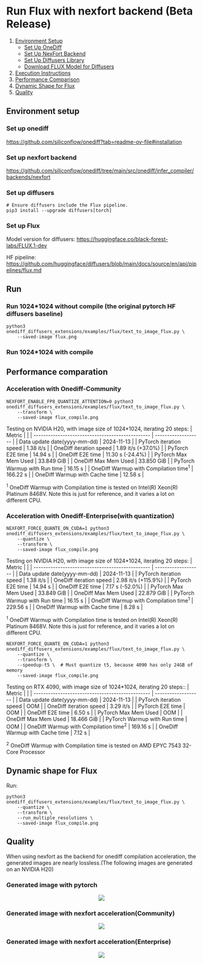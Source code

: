 # Run Flux with nexfort backend (Beta Release)

1. [Environment Setup](#environment-setup)
   - [Set Up OneDiff](#set-up-onediff)
   - [Set Up NexFort Backend](#set-up-nexfort-backend)
   - [Set Up Diffusers Library](#set-up-diffusers)
   - [Download FLUX Model for Diffusers](#set-up-flux)
2. [Execution Instructions](#run)
3. [Performance Comparison](#performance-comparation)
4. [Dynamic Shape for Flux](#dynamic-shape-for-flux)
5. [Quality](#quality)

## Environment setup
### Set up onediff
https://github.com/siliconflow/onediff?tab=readme-ov-file#installation

### Set up nexfort backend
https://github.com/siliconflow/onediff/tree/main/src/onediff/infer_compiler/backends/nexfort

### Set up diffusers

```
# Ensure diffusers include the Flux pipeline.
pip3 install --upgrade diffusers[torch]
```
### Set up Flux
Model version for diffusers: https://huggingface.co/black-forest-labs/FLUX.1-dev

HF pipeline: https://github.com/huggingface/diffusers/blob/main/docs/source/en/api/pipelines/flux.md

## Run

### Run 1024*1024 without compile (the original pytorch HF diffusers baseline)
```
python3 onediff_diffusers_extensions/examples/flux/text_to_image_flux.py \
    --saved-image flux.png
```

### Run 1024*1024 with compile


## Performance comparation
### Acceleration with Onediff-Community

```
NEXFORT_ENABLE_FP8_QUANTIZE_ATTENTION=0 python3 onediff_diffusers_extensions/examples/flux/text_to_image_flux.py \
    --transform \
    --saved-image flux_compile.png
```

Testing on NVIDIA H20, with image size of 1024*1024, iterating 20 steps:
| Metric                                           |                     |
| ------------------------------------------------ | ------------------- |
| Data update date(yyyy-mm-dd)                     | 2024-11-13          |
| PyTorch iteration speed                          | 1.38 it/s           |
| OneDiff iteration speed                          | 1.89 it/s (+37.0%)  |
| PyTorch E2E time                                 | 14.94 s             |
| OneDiff E2E time                                 | 11.30 s (-24.4%)     |
| PyTorch Max Mem Used                             | 33.849 GiB          |
| OneDiff Max Mem Used                             | 33.850 GiB          |
| PyTorch Warmup with Run time                     | 16.15 s             |
| OneDiff Warmup with Compilation time<sup>1</sup> | 166.22 s            |
| OneDiff Warmup with Cache time                   | 12.58 s              |

<sup>1</sup> OneDiff Warmup with Compilation time is tested on Intel(R) Xeon(R) Platinum 8468V. Note this is just for reference, and it varies a lot on different CPU.

### Acceleration with Onediff-Enterprise(with quantization)
```
NEXFORT_FORCE_QUANTE_ON_CUDA=1 python3 onediff_diffusers_extensions/examples/flux/text_to_image_flux.py \
    --quantize \
    --transform \
    --saved-image flux_compile.png
```

Testing on NVIDIA H20, with image size of 1024*1024, iterating 20 steps:
| Metric                                           |                     |
| ------------------------------------------------ | ------------------- |
| Data update date(yyyy-mm-dd)                     | 2024-11-13          |
| PyTorch iteration speed                          | 1.38 it/s           |
| OneDiff iteration speed                          | 2.98 it/s (+115.9%)  |
| PyTorch E2E time                                 | 14.94 s             |
| OneDiff E2E time                                 | 7.17 s (-52.0%)     |
| PyTorch Max Mem Used                             | 33.849 GiB          |
| OneDiff Max Mem Used                             | 22.879 GiB          |
| PyTorch Warmup with Run time                     | 16.15 s             |
| OneDiff Warmup with Compilation time<sup>1</sup> | 229.56 s            |
| OneDiff Warmup with Cache time                   | 8.28 s              |

<sup>1</sup> OneDiff Warmup with Compilation time is tested on Intel(R) Xeon(R) Platinum 8468V. Note this is just for reference, and it varies a lot on different CPU.

```
NEXFORT_FORCE_QUANTE_ON_CUDA=1 python3 onediff_diffusers_extensions/examples/flux/text_to_image_flux.py \
    --quantize \
    --transform \
    --speedup-t5 \  # Must quantize t5, because 4090 has only 24GB of memory
    --saved-image flux_compile.png
```


Testing on RTX 4090, with image size of 1024*1024, iterating 20 steps::
| Metric                                           |                     |
| ------------------------------------------------ | ------------------- |
| Data update date(yyyy-mm-dd)                     | 2024-11-13          |
| PyTorch iteration speed                          | OOM                 |
| OneDiff iteration speed                          | 3.29 it/s           |
| PyTorch E2E time                                 | OOM                 |
| OneDiff E2E time                                 | 6.50 s              |
| PyTorch Max Mem Used                             | OOM                 |
| OneDiff Max Mem Used                             | 18.466 GiB          |
| PyTorch Warmup with Run time                     | OOM                 |
| OneDiff Warmup with Compilation time<sup>2</sup> | 169.16 s            |
| OneDiff Warmup with Cache time                   | 7.12 s             |

 <sup>2</sup> OneDiff Warmup with Compilation time is tested on AMD EPYC 7543 32-Core Processor


## Dynamic shape for Flux

Run:

```
python3 onediff_diffusers_extensions/examples/flux/text_to_image_flux.py \
    --quantize \
    --transform \
    --run_multiple_resolutions \
    --saved-image flux_compile.png
```

## Quality
When using nexfort as the backend for onediff compilation acceleration, the generated images are nearly lossless.(The following images are generated on an NVIDIA H20)

### Generated image with pytorch
<p align="center">
<img src="../../../imgs/flux_base.png">
</p>

### Generated image with nexfort acceleration(Community)
<p align="center">
<img src="../../../imgs/nexfort_flux_community.png">
</p>

### Generated image with nexfort acceleration(Enterprise)
<p align="center">
<img src="../../../imgs/nexfort_flux_enterprise.png">
</p>
